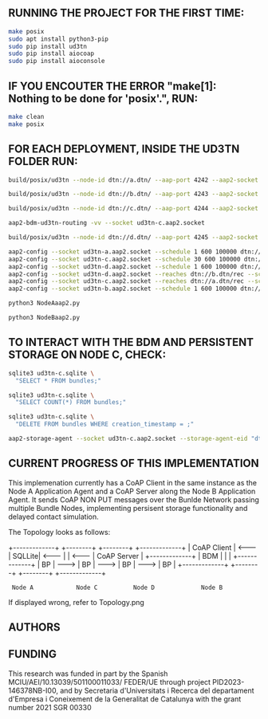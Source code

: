 ## RUNNING THE PROJECT FOR THE FIRST TIME:

```bash
make posix
sudo apt install python3-pip
sudo pip install ud3tn
sudo pip install aiocoap
sudo pip install aioconsole
```

## IF YOU ENCOUTER THE ERROR "make[1]: Nothing to be done for 'posix'.", RUN:

```bash
make clean
make posix
```

## FOR EACH DEPLOYMENT, INSIDE THE UD3TN FOLDER RUN:

```bash
build/posix/ud3tn --node-id dtn://a.dtn/ --aap-port 4242 --aap2-socket ud3tn-a.aap2.socket --cla "tcpclv3:*,4224"
```

```bash
build/posix/ud3tn --node-id dtn://b.dtn/ --aap-port 4243 --aap2-socket ud3tn-b.aap2.socket --cla "tcpclv3:*,4225"
```

```bash
build/posix/ud3tn --node-id dtn://c.dtn/ --aap-port 4244 --aap2-socket ud3tn-c.aap2.socket --cla "sqlite:ud3tn-c.sqlite;tcpclv3:*,4226" --external-dispatch
```

```bash
aap2-bdm-ud3tn-routing -vv --socket ud3tn-c.aap2.socket
```

```bash
build/posix/ud3tn --node-id dtn://d.dtn/ --aap-port 4245 --aap2-socket ud3tn-d.aap2.socket --cla "tcpclv3:*,4227"
```

```bash
aap2-config --socket ud3tn-a.aap2.socket --schedule 1 600 100000 dtn://c.dtn/ --reaches dtn://b.dtn/ --reaches dtn://d.dtn/  tcpclv3:localhost:4226
aap2-config --socket ud3tn-c.aap2.socket --schedule 30 600 100000 dtn://d.dtn/ --reaches dtn://b.dtn/ tcpclv3:localhost:4227 
aap2-config --socket ud3tn-d.aap2.socket --schedule 1 600 100000 dtn://c.dtn/ --reaches dtn://a.dtn/ tcpclv3:localhost:4226
aap2-config --socket ud3tn-d.aap2.socket --reaches dtn://b.dtn/rec --schedule 1 600 100000  dtn://b.dtn/ tcpclv3:localhost:4225
aap2-config --socket ud3tn-c.aap2.socket --reaches dtn://a.dtn/rec --schedule 1 600 100000 dtn://a.dtn/ tcpclv3:localhost:4224 
aap2-config --socket ud3tn-b.aap2.socket --schedule 1 600 100000 dtn://d.dtn/ --reaches dtn://c.dtn/ --reaches dtn://a.dtn/ tcpclv3:localhost:4227
```

```bash
python3 NodeAaap2.py
```

```bash
python3 NodeBaap2.py
```

## TO INTERACT WITH THE BDM AND PERSISTENT STORAGE ON NODE C, CHECK:

```bash
sqlite3 ud3tn-c.sqlite \
  "SELECT * FROM bundles;"

sqlite3 ud3tn-c.sqlite \
  "SELECT COUNT(*) FROM bundles;"

sqlite3 ud3tn-c.sqlite \
  "DELETE FROM bundles WHERE creation_timestamp = ;"

aap2-storage-agent --socket ud3tn-c.aap2.socket --storage-agent-eid "dtn://c.dtn/sqlite" push --dest-eid-glob "*"
```

## CURRENT PROGRESS OF THIS IMPLEMENTATION

This implemenation currently has a CoAP Client in the same instance as the Node A Application Agent and a CoAP Server along the Node B Application Agent. It sends CoAP NON PUT messages over the Bunlde Network passing multiple Bundle Nodes, implementing persisent storage functionality and delayed contact simulation.

The Topology looks as follows:

+-------------+      +--------+      +--------+      +-------------+
| CoAP Client | <--- | SQLLite| <--- |        | <--- | CoAP Server |
+-------------+      |   BDM  |      |        |      +-------------+
|     BP      | ---> |   BP   | ---> |   BP   | ---> |      BP     |
+-------------+      +--------+      +--------+      +-------------+

     Node A            Node C          Node D             Node B

If displayed wrong, refer to Topology.png

## AUTHORS

## FUNDING
This research was funded in part by the Spanish MCIU/AEI/10.13039/501100011033/ FEDER/UE through project PID2023-146378NB-I00, and by Secretaria d'Universitats i Recerca del departament d'Empresa i Coneixement de la Generalitat de Catalunya with the grant number 2021 SGR 00330